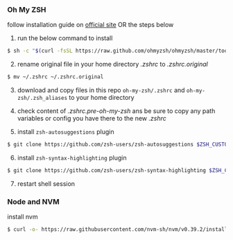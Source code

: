 ### Oh My ZSH
follow installation guide on [official site](ohmyz.sh/#install) OR the steps below

1. run the below command to install
```sh
$ sh -c "$(curl -fsSL https://raw.github.com/ohmyzsh/ohmyzsh/master/tools/install.sh)"
```

2. rename original file in your home directory *.zshrc* to *.zshrc.original*
```sh
$ mv ~/.zshrc ~/.zshrc.original
```

3. download and copy files in this repo `oh-my-zsh/.zshrc` and `oh-my-zsh/.zsh_aliases` to your home directory

4. check content of *.zshrc.pre-oh-my-zsh* ans be sure to copy any path variables or config you have there to the new *.zshrc*  

5. install `zsh-autosuggestions` plugin
```sh
$ git clone https://github.com/zsh-users/zsh-autosuggestions $ZSH_CUSTOM/plugins/zsh-autosuggestions
```

6. install `zsh-syntax-highlighting` plugin
```sh
$ git clone https://github.com/zsh-users/zsh-syntax-highlighting $ZSH_CUSTOM/plugins/zsh-syntax-highlighting
```

7. restart shell session

### Node and NVM
install nvm
```sh
$ curl -o- https://raw.githubusercontent.com/nvm-sh/nvm/v0.39.2/install.sh | bash
```
